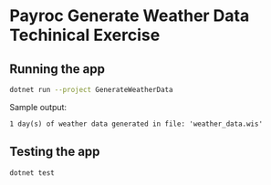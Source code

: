 # Payroc Generate Weather Data Techinical Exercise

## Running the app

```bash
dotnet run --project GenerateWeatherData
```

Sample output:
```
1 day(s) of weather data generated in file: 'weather_data.wis'
```

## Testing the app
```bash
dotnet test
```